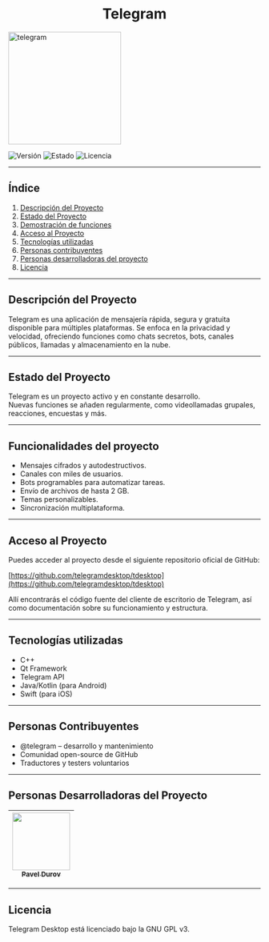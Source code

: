 <h1 align="center"> Telegram </h1>

<img width="225" height="225" alt="telegram" src="https://github.com/user-attachments/assets/93f58172-16f6-433b-86d1-a0043a35362b" />


![Versión](https://img.shields.io/badge/versión-10.0-blue)
![Estado](https://img.shields.io/badge/estado-activo-brightgreen)
![Licencia](https://img.shields.io/badge/licencia-GPLv3-blue)

---

##  Índice

1. [Descripción del Proyecto](#descripción-del-proyecto)
2. [Estado del Proyecto](#estado-del-proyecto)
3. [Demostración de funciones](#demostración-de-funciones)
4. [Acceso al Proyecto](#acceso-al-proyecto)
5. [Tecnologías utilizadas](#tecnologías-utilizadas)
6. [Personas contribuyentes](#personas-contribuyentes)
7. [Personas desarrolladoras del proyecto](#personas-desarrolladoras-del-proyecto)
8. [Licencia](#licencia)

---

##  Descripción del Proyecto

Telegram es una aplicación de mensajería rápida, segura y gratuita disponible para múltiples plataformas. Se enfoca en la privacidad y velocidad, ofreciendo funciones como chats secretos, bots, canales públicos, llamadas y almacenamiento en la nube.

---

##  Estado del Proyecto

 Telegram es un proyecto activo y en constante desarrollo.  
Nuevas funciones se añaden regularmente, como videollamadas grupales, reacciones, encuestas y más.

---

##  Funcionalidades del proyecto

- Mensajes cifrados y autodestructivos.
- Canales con miles de usuarios.
- Bots programables para automatizar tareas.
- Envío de archivos de hasta 2 GB.
- Temas personalizables.
- Sincronización multiplataforma.

---

##  Acceso al Proyecto

Puedes acceder al proyecto desde el siguiente repositorio oficial de GitHub:

 [https://github.com/telegramdesktop/tdesktop](https://github.com/telegramdesktop/tdesktop)

Allí encontrarás el código fuente del cliente de escritorio de Telegram, así como documentación sobre su funcionamiento y estructura.

---

##  Tecnologías utilizadas

- C++
- Qt Framework
- Telegram API
- Java/Kotlin (para Android)
- Swift (para iOS)

---

##  Personas Contribuyentes

- @telegram – desarrollo y mantenimiento
- Comunidad open-source de GitHub
- Traductores y testers voluntarios

---

##  Personas Desarrolladoras del Proyecto

| [<img src="https://upload.wikimedia.org/wikipedia/commons/thumb/f/f2/Pavel_Durov_2021.jpg/440px-Pavel_Durov_2021.jpg" width=115><br><sub>Pavel Durov</sub>](https://t.me/durov) |
| :---: |

---

##  Licencia

Telegram Desktop está licenciado bajo la GNU GPL v3.  
